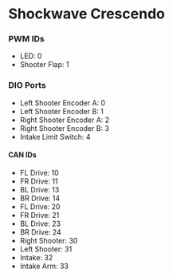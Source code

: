 # Shockwave Crescendo

### PWM IDs
- LED: 0
- Shooter Flap: 1

### DIO Ports
- Left Shooter Encoder A: 0
- Left Shooter Encoder B: 1
- Right Shooter Encoder A: 2
- Right Shooter Encoder B: 3
- Intake Limit Switch: 4

#### CAN IDs
- FL Drive: 10
- FR Drive: 11
- BL Drive: 13
- BR Drive: 14
- FL Drive: 20
- FR Drive: 21
- BL Drive: 23
- BR Drive: 24
- Right Shooter: 30
- Left Shooter: 31
- Intake: 32
- Intake Arm: 33
